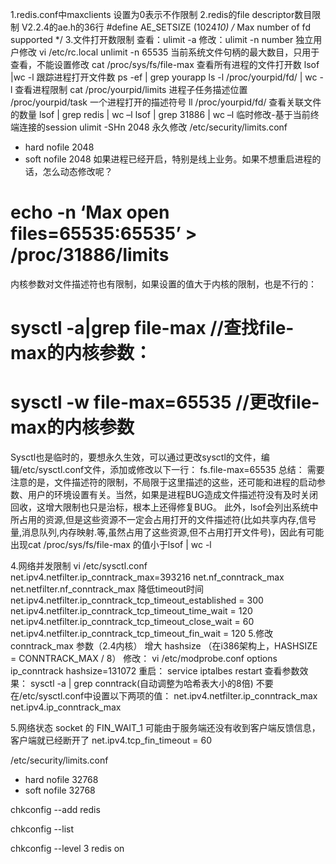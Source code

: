 1.redis.conf中maxclients 设置为0表示不作限制
2.redis的file descriptor数目限制
V2.2.4的ae.h的36行
#define AE_SETSIZE (1024*10)    /* Max number of fd supported */
3.文件打开数限制
查看：ulimit -a
修改：ulimit -n number
独立用户修改
vi /etc/rc.local
unlimit -n 65535
当前系统文件句柄的最大数目，只用于查看，不能设置修改
cat /proc/sys/fs/file-max
查看所有进程的文件打开数
lsof |wc -l
跟踪进程打开文件数
ps -ef | grep yourapp
ls -l /proc/yourpid/fd/ | wc -l
查看进程限制
cat /proc/yourpid/limits
进程子任务描述位置
/proc/yourpid/task
一个进程打开的描述符号
ll /proc/yourpid/fd/
查看关联文件的数量
lsof | grep redis | wc –l
lsof | grep 31886 | wc –l
临时修改-基于当前终端连接的session
ulimit -SHn 2048
永久修改
/etc/security/limits.conf
* hard nofile 2048
* soft nofile 2048
如果进程已经开启，特别是线上业务。如果不想重启进程的话，怎么动态修改呢？
# echo -n ‘Max open files=65535:65535’ > /proc/31886/limits  
内核参数对文件描述符也有限制，如果设置的值大于内核的限制，也是不行的：

# sysctl -a|grep file-max   //查找file-max的内核参数：
# sysctl -w file-max=65535   //更改file-max的内核参数
Sysctl也是临时的，要想永久生效，可以通过更改sysctl的文件，编辑/etc/sysctl.conf文件，添加或修改以下一行：
fs.file-max=65535
总结：
需要注意的是，文件描述符的限制，不局限于这里描述的这些，还可能和进程的启动参数、用户的环境设置有关。当然，如果是进程BUG造成文件描述符没有及时关闭回收，这增大限制也只是治标，根本上还得修复BUG。
此外，lsof会列出系统中所占用的资源,但是这些资源不一定会占用打开的文件描述符(比如共享内存,信号量,消息队列,内存映射.等,虽然占用了这些资源,但不占用打开文件号)，因此有可能出现cat /proc/sys/fs/file-max 的值小于lsof | wc -l

4.网络并发限制
vi /etc/sysctl.conf
net.ipv4.netfilter.ip_conntrack_max=393216
net.nf_conntrack_max
net.netfilter.nf_conntrack_max
降低timeout时间
net.ipv4.netfilter.ip_conntrack_tcp_timeout_established = 300
net.ipv4.netfilter.ip_conntrack_tcp_timeout_time_wait = 120
net.ipv4.netfilter.ip_conntrack_tcp_timeout_close_wait = 60
net.ipv4.netfilter.ip_conntrack_tcp_timeout_fin_wait = 120
5.修改conntrack_max 参数（2.4内核）
增大 hashsize （在i386架构上，HASHSIZE = CONNTRACK_MAX / 8）
修改：
vi /etc/modprobe.conf
options ip_conntrack hashsize=131072
重启：
service iptalbes restart
查看参数效果：
sysctl -a | grep conntrack(自动调整为哈希表大小的8倍)
不要在/etc/sysctl.conf中设置以下两项的值：
net.ipv4.netfilter.ip_conntrack_max　net.ipv4.ip_conntrack_max

5.网络状态
socket 的 FIN_WAIT_1
可能由于服务端还没有收到客户端反馈信息，客户端就已经断开了
net.ipv4.tcp_fin_timeout = 60



/etc/security/limits.conf
* hard nofile 32768
* soft nofile 32768

chkconfig --add redis

chkconfig --list

chkconfig --level 3 redis on
